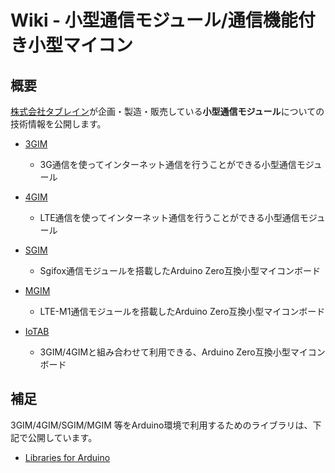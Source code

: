# Wiki - 小型通信モジュール/通信機能付き小型マイコン

## 概要

[株式会社タブレイン](http://tabrain.jp/)が企画・製造・販売している**小型通信モジュール**についての技術情報を公開します。

* [3GIM](3gim/README.md)
  * 3G通信を使ってインターネット通信を行うことができる小型通信モジュール

* [4GIM](4gim/README.md)
  * LTE通信を使ってインターネット通信を行うことができる小型通信モジュール

* [SGIM](sgim/README.md)
  * Sgifox通信モジュールを搭載したArduino Zero互換小型マイコンボード

* [MGIM](mgim/README.md)
  * LTE-M1通信モジュールを搭載したArduino Zero互換小型マイコンボード

* [IoTAB](iotab/README.md)
  * 3GIM/4GIMと組み合わせて利用できる、Arduino Zero互換小型マイコンボード  

## 補足

3GIM/4GIM/SGIM/MGIM 等をArduino環境で利用するためのライブラリは、下記で公開しています。
* [Libraries for Arduino](https://github.com/openwireless/3gim)
